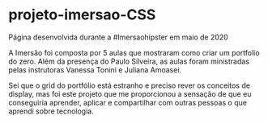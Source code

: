 # projeto-imersao-CSS
Página desenvolvida durante a #Imersaohipster em maio de 2020

A Imersão foi composta por 5 aulas que mostraram como criar um portfolio do zero.
Além da presença do Paulo Silveira, as aulas foram ministradas pelas instrutoras Vanessa Tonini e Juliana Amoasei.

Sei que o grid do portfólio está estranho e preciso rever os conceitos de display, mas foi este projeto que me proporcionou a sensação de que eu conseguiria aprender, aplicar e compartilhar com outras pessoas o que aprendi sobre tecnologia.
